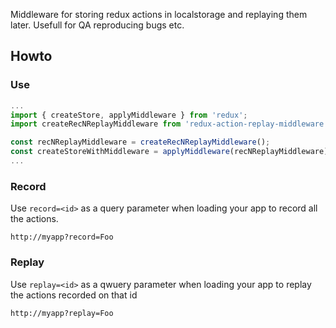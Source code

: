 
Middleware for storing redux actions in localstorage and replaying them later. Usefull for QA reproducing bugs etc.

## Howto

### Use
```js
...
import { createStore, applyMiddleware } from 'redux';
import createRecNReplayMiddleware from 'redux-action-replay-middleware';

const recNReplayMiddleware = createRecNReplayMiddleware();
const createStoreWithMiddleware = applyMiddleware(recNReplayMiddleware)(createStore);
...

```

### Record
Use ```record=<id>``` as a query parameter when loading your app to record all the actions.
```
http://myapp?record=Foo
```

### Replay
Use ```replay=<id>``` as a qwuery parameter when loading your app to replay the actions recorded on that id
```
http://myapp?replay=Foo
```

